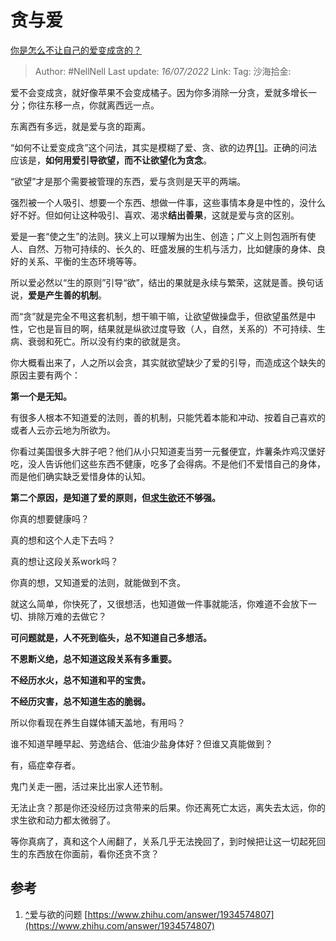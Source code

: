 # 贪与爱
[你是怎么不让自己的爱变成贪的？](https://www.zhihu.com/question/539615323/answer/2573303666)

> Author: #NellNell
> Last update: *16/07/2022*
> Link:
> Tag:
> 沙海拾金:

爱不会变成贪，就好像苹果不会变成橘子。因为你多消除一分贪，爱就多增长一分；你往东移一点，你就离西远一点。

东离西有多远，就是爱与贪的距离。

“如何不让爱变成贪”这个问法，其实是模糊了爱、贪、欲的边界[[1]](#ref_1)。正确的问法应该是，**如何用爱引导欲望，而不让欲望化为贪念**。

“欲望”才是那个需要被管理的东西，爱与贪则是天平的两端。

强烈被一个人吸引、想要一个东西、想做一件事，这些事情本身是中性的，没什么好不好。但如何让这种吸引、喜欢、渴求**结出善果**，这就是爱与贪的区别。

爱是一套“使之生”的法则。狭义上可以理解为出生、创造；广义上则包涵所有使人、自然、万物可持续的、长久的、旺盛发展的生机与活力，比如健康的身体、良好的关系、平衡的生态环境等等。

所以爱必然以“生的原则”引导“欲”，结出的果就是永续与繁荣，这就是善。换句话说，**爱是产生善的机制**。

而“贪”就是完全不甩这套机制，想干嘛干嘛，让欲望做操盘手，但欲望虽然是中性，它也是盲目的啊，结果就是纵欲过度导致（人，自然，关系的）不可持续、生病、衰弱和死亡。所以没有约束的欲就是贪。

你大概看出来了，人之所以会贪，其实就欲望缺少了爱的引导，而造成这个缺失的原因主要有两个：

**第一个是无知。**

有很多人根本不知道爱的法则，善的机制，只能凭着本能和冲动、按着自己喜欢的或者人云亦云地为所欲为。

你看过美国很多大胖子吧？他们从小只知道麦当劳一元餐便宜，炸薯条炸鸡汉堡好吃，没人告诉他们这些东西不健康，吃多了会得病。不是他们不爱惜自己的身体，而是他们确实缺乏爱惜身体的认知。

**第二个原因，是知道了爱的原则，但[求生欲](https://www.zhihu.com/search?q=%E6%B1%82%E7%94%9F%E6%AC%B2&search_source=Entity&hybrid_search_source=Entity&hybrid_search_extra=%7B%22sourceType%22%3A%22answer%22%2C%22sourceId%22%3A2573303666%7D)还不够强。**

你真的想要健康吗？

真的想和这个人走下去吗？

真的想让这段关系work吗？

你真的想，又知道爱的法则，就能做到不贪。

就这么简单，你快死了，又很想活，也知道做一件事就能活，你难道不会放下一切、排除万难的去做它？

**可问题就是，人不死到临头，总不知道自己多想活。**

**不恩断义绝，总不知道这段关系有多重要。**

**不经历水火，总不知道和平的宝贵。**

**不经历灾害，总不知道生态的脆弱。**

所以你看现在养生自媒体铺天盖地，有用吗？

谁不知道早睡早起、劳逸结合、低油少盐身体好？但谁又真能做到？

有，癌症幸存者。

鬼门关走一圈，活过来比出家人还节制。

无法止贪？那是你还没经历过贪带来的后果。你还离死亡太远，离失去太远，你的求生欲和动力都太微弱了。

等你真病了，真和这个人闹翻了，关系几乎无法挽回了，到时候把让这一切起死回生的东西放在你面前，看你还贪不贪？

## 参考

1.  [^](#ref_1_0)爱与欲的问题 [https://www.zhihu.com/answer/1934574807](https://www.zhihu.com/answer/1934574807)
